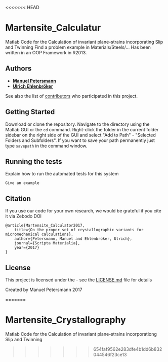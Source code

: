 <<<<<<< HEAD
# Martensite_Calculatur

Matlab Code for the Calculation of invariant plane-strains incorporating Slip and Twinning
Find a problem example in Materials/Steels/...
Has been written in an OOP Framework in R2013.

## Authors

* [**Manuel Petersmann**](https://github.com/ManuelPetersmann)
* [**Ulrich Ehlenbröker**](https://github.com/UlrichEhlenbroeker)

See also the list of [contributors](https://github.com/your/project/contributors) who participated in this project.

## Getting Started

Download or clone the repository. Navigate to the directory using the Matlab GUI or the `cd` command.
Right-click the folder in the current folder sidebar on the right side of the GUI and 
select "Add to Path" - "Selected Folders and Subfolders".
If you want to save your path permanently just type `savepath` in the command window.


## Running the tests

Explain how to run the automated tests for this system

```
Give an example
```


<!-- 
## Built With
* [Dropwizard](http://www.dropwizard.io/1.0.2/docs/) - The web framework used


## Contributing
Please read [CONTRIBUTING.md](https://gist.github.com/PurpleBooth/b24679402957c63ec426) for details on our code of conduct, and the process for submitting pull requests to us.

## Versioning
-->

## Citation
If you use our code for your own research, we would be grateful if you cite it via
Zebodo DOI
```
@article{Martensite_Calculator2017,
	title={On the proper set of crystallographic variants for micromechanical calculations},
	author={Petersmann, Manuel and Ehlenbröker, Ulrich},
	journal={Scripta Materialia},
	year={2017}
}
```

## License

This project is licensed under the - see the [LICENSE.md](LICENSE.md) file for details

Created by Manuel Petersmann 2017

<!-- 
## Acknowledgments

* Hat tip to anyone who's code was used
* Inspiration
* etc
-->
=======
# Martensite_Crystallography
Matlab Code for the Calculation of invariant plane-strains incorporationg Slip and Twinning
>>>>>>> 654faf9562e283dfe4b1dd6b832044546f23ce13
